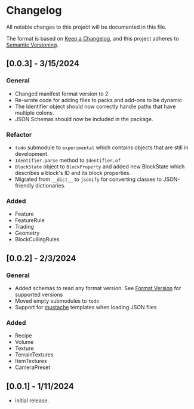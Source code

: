 # Changelog

All notable changes to this project will be documented in this file.

The format is based on [Keep a Changelog](https://keepachangelog.com/en/1.0.0/), and this project adheres to [Semantic Versioning](https://semver.org/spec/v2.0.0.html).

## [0.0.3] - 3/15/2024
### General
- Changed manifest format version to 2
- Re-wrote code for adding files to packs and add-ons to be dynamic
- The Identifier object should now correctly handle paths that have multiple colons.
- JSON Schemas should now be included in the package.

### Refactor
- `todo` submodule to `experimental` which contains objects that are still in development.
- `Identifier.parse` method to `Identifier.of`
- `BlockState` object to `BlockProperty` and added new BlockState which describes a block's ID and its block properties.
- Migrated from `__dict__` to `jsonify` for converting classes to JSON-friendly dictionaries.


### Added
- Feature
- FeatureRule
- Trading
- Geometry
- BlockCullingRules

## [0.0.2] - 2/3/2024
### General
- Added schemas to read any format version. See [Format Version](https://github.com/legopitstop/mcaddon/blob/main/FORMAT_VERSION.md) for supported versions
- Moved empty submodules to `todo`
- Support for [mustache](https://mustache.github.io/) templates when loading JSON files

### Added
- Recipe
- Volume
- Texture
- TerrainTextures
- ItemTextures
- CameraPreset

## [0.0.1] - 1/11/2024
- initial release.
